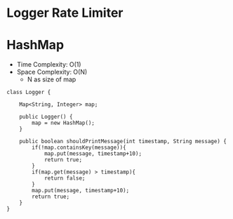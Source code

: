 # Logger Rate Limiter
# HashMap
* Time Complexity: O(1)
* Space Complexity: O(N)
	* N as size of map
```
class Logger {

    Map<String, Integer> map;

    public Logger() {
        map = new HashMap();    
    }
    
    public boolean shouldPrintMessage(int timestamp, String message) {
        if(!map.containsKey(message)){
            map.put(message, timestamp+10);
            return true;
        }   
        if(map.get(message) > timestamp){
            return false;            
        }
        map.put(message, timestamp+10);
        return true;
    }
}
```